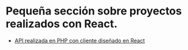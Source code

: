 # Pequeña sección sobre proyectos realizados con React. 

- [API realizada en PHP con cliente diseñado en React](./API-React/README.md)